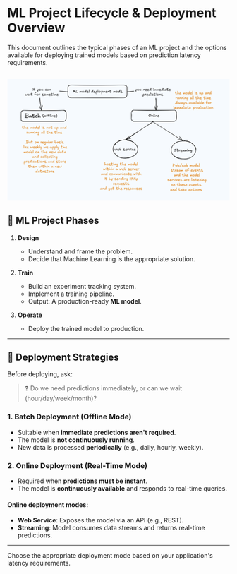 # ML Project Lifecycle & Deployment Overview

This document outlines the typical phases of an ML project and the options available for deploying trained models based on prediction latency requirements.

![deployment options](../assets/different%20ml%20model%20deployments%20modes.png)
---

## 📌 ML Project Phases

1. **Design**
   - Understand and frame the problem.
   - Decide that Machine Learning is the appropriate solution.

2. **Train**
   - Build an experiment tracking system.
   - Implement a training pipeline.
   - Output: A production-ready **ML model**.

3. **Operate**
   - Deploy the trained model to production.

---

## 🚀 Deployment Strategies

Before deploying, ask:
> ❓ Do we need predictions immediately, or can we wait (hour/day/week/month)?

### 1. **Batch Deployment (Offline Mode)**
- Suitable when **immediate predictions aren't required**.
- The model is **not continuously running**.
- New data is processed **periodically** (e.g., daily, hourly, weekly).

### 2. **Online Deployment (Real-Time Mode)**
- Required when **predictions must be instant**.
- The model is **continuously available** and responds to real-time queries.

#### Online deployment modes:
- **Web Service**: Exposes the model via an API (e.g., REST).
- **Streaming**: Model consumes data streams and returns real-time predictions.

---

Choose the appropriate deployment mode based on your application's latency requirements.







